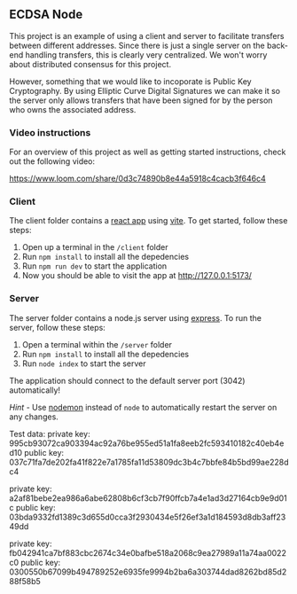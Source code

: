 ## ECDSA Node

This project is an example of using a client and server to facilitate transfers between different addresses. Since there is just a single server on the back-end handling transfers, this is clearly very centralized. We won't worry about distributed consensus for this project.

However, something that we would like to incoporate is Public Key Cryptography. By using Elliptic Curve Digital Signatures we can make it so the server only allows transfers that have been signed for by the person who owns the associated address.

### Video instructions
For an overview of this project as well as getting started instructions, check out the following video:

https://www.loom.com/share/0d3c74890b8e44a5918c4cacb3f646c4
 
### Client

The client folder contains a [react app](https://reactjs.org/) using [vite](https://vitejs.dev/). To get started, follow these steps:

1. Open up a terminal in the `/client` folder
2. Run `npm install` to install all the depedencies
3. Run `npm run dev` to start the application 
4. Now you should be able to visit the app at http://127.0.0.1:5173/

### Server

The server folder contains a node.js server using [express](https://expressjs.com/). To run the server, follow these steps:

1. Open a terminal within the `/server` folder 
2. Run `npm install` to install all the depedencies 
3. Run `node index` to start the server 

The application should connect to the default server port (3042) automatically! 

_Hint_ - Use [nodemon](https://www.npmjs.com/package/nodemon) instead of `node` to automatically restart the server on any changes.


Test data:
private key: 995cb93072ca903394ac92a76be955ed51a1fa8eeb2fc593410182c40eb4ed10
public key: 037c71fa7de202fa41f822e7a1785fa11d53809dc3b4c7bbfe84b5bd99ae228dc4


private key: a2af81bebe2ea986a6abe62808b6cf3cb7f90ffcb7a4e1ad3d27164cb9e9d01c
public key: 03bda9332fd1389c3d655d0cca3f2930434e5f26ef3a1d184593d8db3aff2349dd



private key: fb042941ca7bf883cbc2674c34e0bafbe518a2068c9ea27989a11a74aa0022c0
public key: 0300550b67099b494789252e6935fe9994b2ba6a303744dad8262bd85d288f58b5
